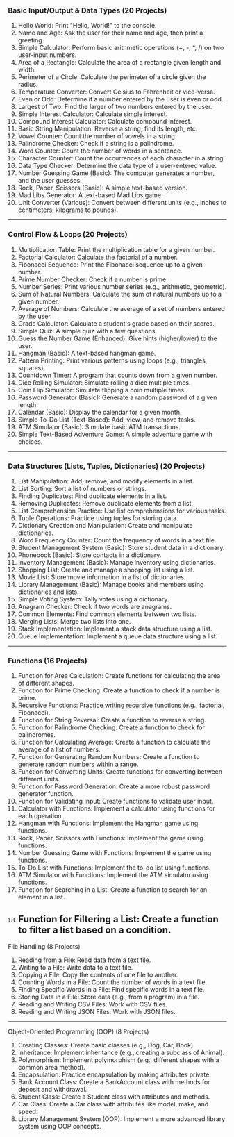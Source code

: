### Basic Input/Output & Data Types (20 Projects)

1. Hello World: Print "Hello, World!" to the console.
2. Name and Age: Ask the user for their name and age, then print a greeting.
3. Simple Calculator: Perform basic arithmetic operations (+, -, *, /) on two user-input numbers.
4. Area of a Rectangle: Calculate the area of a rectangle given length and width.
5. Perimeter of a Circle: Calculate the perimeter of a circle given the radius.
6. Temperature Converter: Convert Celsius to Fahrenheit or vice-versa.
7. Even or Odd: Determine if a number entered by the user is even or odd.
8. Largest of Two: Find the larger of two numbers entered by the user.
9. Simple Interest Calculator: Calculate simple interest.
10. Compound Interest Calculator: Calculate compound interest.
11. Basic String Manipulation: Reverse a string, find its length, etc.
12. Vowel Counter: Count the number of vowels in a string.
13. Palindrome Checker: Check if a string is a palindrome.
14. Word Counter: Count the number of words in a sentence.
15. Character Counter: Count the occurrences of each character in a string.
16. Data Type Checker: Determine the data type of a user-entered value.
17. Number Guessing Game (Basic): The computer generates a number, and the user guesses.
18. Rock, Paper, Scissors (Basic): A simple text-based version.
19. Mad Libs Generator: A text-based Mad Libs game.
20. Unit Converter (Various): Convert between different units (e.g., inches to centimeters, kilograms to pounds).
--------------------------------------------------------------------------
### Control Flow & Loops (20 Projects)
1. Multiplication Table: Print the multiplication table for a given number.
2. Factorial Calculator: Calculate the factorial of a number.
3. Fibonacci Sequence: Print the Fibonacci sequence up to a given number.
4. Prime Number Checker: Check if a number is prime.
5. Number Series: Print various number series (e.g., arithmetic, geometric).
6. Sum of Natural Numbers: Calculate the sum of natural numbers up to a given number.
7. Average of Numbers: Calculate the average of a set of numbers entered by the user.
8. Grade Calculator: Calculate a student's grade based on their scores.
9. Simple Quiz: A simple quiz with a few questions.
10. Guess the Number Game (Enhanced): Give hints (higher/lower) to the user.
11. Hangman (Basic): A text-based hangman game.
12. Pattern Printing: Print various patterns using loops (e.g., triangles, squares).
13. Countdown Timer: A program that counts down from a given number.
14. Dice Rolling Simulator: Simulate rolling a dice multiple times.
15. Coin Flip Simulator: Simulate flipping a coin multiple times.
16. Password Generator (Basic): Generate a random password of a given length.
17. Calendar (Basic): Display the calendar for a given month.
18. Simple To-Do List (Text-Based): Add, view, and remove tasks.
19. ATM Simulator (Basic): Simulate basic ATM transactions.
20. Simple Text-Based Adventure Game: A simple adventure game with choices.
----------------------------------------------------------------------------
### Data Structures (Lists, Tuples, Dictionaries) (20 Projects)
1. List Manipulation: Add, remove, and modify elements in a list.
2. List Sorting: Sort a list of numbers or strings.
3. Finding Duplicates: Find duplicate elements in a list.
4. Removing Duplicates: Remove duplicate elements from a list.
5. List Comprehension Practice: Use list comprehensions for various tasks.
6. Tuple Operations: Practice using tuples for storing data.
7. Dictionary Creation and Manipulation: Create and manipulate dictionaries.
8. Word Frequency Counter: Count the frequency of words in a text file.
9. Student Management System (Basic): Store student data in a dictionary.
10. Phonebook (Basic): Store contacts in a dictionary.
11. Inventory Management (Basic): Manage inventory using dictionaries.
12. Shopping List: Create and manage a shopping list using a list.
13. Movie List: Store movie information in a list of dictionaries.
14. Library Management (Basic): Manage books and members using dictionaries and lists.
15. Simple Voting System: Tally votes using a dictionary.
16. Anagram Checker: Check if two words are anagrams.
17. Common Elements: Find common elements between two lists.
18. Merging Lists: Merge two lists into one.
19. Stack Implementation: Implement a stack data structure using a list.
20. Queue Implementation: Implement a queue data structure using a list.
 -------------------------------------------------------------------------
### Functions (16 Projects)

1. Function for Area Calculation: Create functions for calculating the area of different shapes.
2. Function for Prime Checking: Create a function to check if a number is prime.
3. Recursive Functions: Practice writing recursive functions (e.g., factorial, Fibonacci).
4. Function for String Reversal: Create a function to reverse a string.
5. Function for Palindrome Checking: Create a function to check for palindromes.
6. Function for Calculating Average: Create a function to calculate the average of a list of numbers.
7. Function for Generating Random Numbers: Create a function to generate random numbers within a range.
8. Function for Converting Units: Create functions for converting between different units.
9. Function for Password Generation: Create a more robust password generator function.
10. Function for Validating Input: Create functions to validate user input.
11. Calculator with Functions: Implement a calculator using functions for each operation.
12. Hangman with Functions: Implement the Hangman game using functions.
13. Rock, Paper, Scissors with Functions: Implement the game using functions.
14. Number Guessing Game with Functions: Implement the game using functions.
15. To-Do List with Functions: Implement the to-do list using functions.
16. ATM Simulator with Functions: Implement the ATM simulator using functions.
17. Function for Searching in a List: Create a function to search for an element in a list.
18. Function for Filtering a List: Create a function to filter a list based on a condition.
    ---------------------------------------------------------------------------------
File Handling (8 Projects)

1. Reading from a File: Read data from a text file.
2. Writing to a File: Write data to a text file.
3. Copying a File: Copy the contents of one file to another.
4. Counting Words in a File: Count the number of words in a text file.
5. Finding Specific Words in a File: Find specific words in a text file.
6. Storing Data in a File: Store data (e.g., from a program) in a file.
7. Reading and Writing CSV Files: Work with CSV files.
8. Reading and Writing JSON Files: Work with JSON files.
----------------------------------------------------------------------------------------
Object-Oriented Programming (OOP) (8 Projects)

1. Creating Classes: Create basic classes (e.g., Dog, Car, Book).
2. Inheritance: Implement inheritance (e.g., creating a subclass of Animal).
3. Polymorphism: Implement polymorphism (e.g., different shapes with a common area method).
4. Encapsulation: Practice encapsulation by making attributes private.
5. Bank Account Class: Create a BankAccount class with methods for deposit and withdrawal.
6. Student Class: Create a Student class with attributes and methods.
7. Car Class: Create a Car class with attributes like model, make, and speed.
8. Library Management System (OOP): Implement a more advanced library system using OOP concepts.
